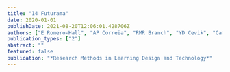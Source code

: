 ```yaml
---
title: "14 Futurama"
date: 2020-01-01
publishDate: 2021-08-20T12:06:01.428706Z
authors: ["E Romero-Hall", "AP Correia", "RMR Branch", "YD Cevik", "Camille Dickson-Deane", " ..."]
publication_types: ["2"]
abstract: ""
featured: false
publication: "*Research Methods in Learning Design and Technology*"
---
```


